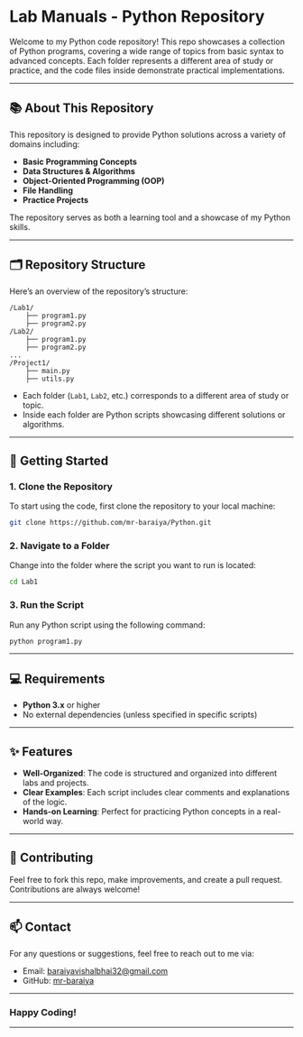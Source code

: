 # Lab Manuals - Python Repository

Welcome to my Python code repository! This repo showcases a collection of Python programs, covering a wide range of topics from basic syntax to advanced concepts. Each folder represents a different area of study or practice, and the code files inside demonstrate practical implementations.

---

## 📚 About This Repository

This repository is designed to provide Python solutions across a variety of domains including:

- **Basic Programming Concepts**
- **Data Structures & Algorithms**
- **Object-Oriented Programming (OOP)**
- **File Handling**
- **Practice Projects**

The repository serves as both a learning tool and a showcase of my Python skills.

---

## 🗂️ Repository Structure

Here’s an overview of the repository’s structure:

```
/Lab1/
    ├── program1.py
    ├── program2.py
/Lab2/
    ├── program1.py
    ├── program2.py
...
/Project1/
    ├── main.py
    ├── utils.py
```

- Each folder (`Lab1`, `Lab2`, etc.) corresponds to a different area of study or topic.
- Inside each folder are Python scripts showcasing different solutions or algorithms.

---

## 🚀 Getting Started

### 1. Clone the Repository

To start using the code, first clone the repository to your local machine:

```bash
git clone https://github.com/mr-baraiya/Python.git
```

### 2. Navigate to a Folder

Change into the folder where the script you want to run is located:

```bash
cd Lab1
```

### 3. Run the Script

Run any Python script using the following command:

```bash
python program1.py
```

---

## 💻 Requirements

- **Python 3.x** or higher
- No external dependencies (unless specified in specific scripts)

---

## ✨ Features

- **Well-Organized**: The code is structured and organized into different labs and projects.
- **Clear Examples**: Each script includes clear comments and explanations of the logic.
- **Hands-on Learning**: Perfect for practicing Python concepts in a real-world way.

---

## 🤝 Contributing

Feel free to fork this repo, make improvements, and create a pull request. Contributions are always welcome!

---

## 📫 Contact

For any questions or suggestions, feel free to reach out to me via:

- Email: [baraiyavishalbhai32@gmail.com](mailto:baraiyavishalbhai32@gmail.com)
- GitHub: [mr-baraiya](https://github.com/mr-baraiya)

---

### Happy Coding!

---

